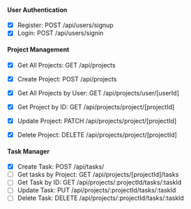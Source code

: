 #### User Authentication

- [x] Register: POST /api/users/signup
- [x] Login: POST /api/users/signin

#### Project Management

- [x] Get All Projects: GET /api/projects
- [x] Create Project: POST /api/projects
- [x] Get All Projects by User: GET /api/projects/user/[userId]
- [x] Get Project by ID: GET /api/projects/project/[projectId]
- [x] Update Project: PATCH /api/projects/project/[projectId]
- [x] Delete Project: DELETE /api/projects/project/[projectId]


#### Task Manager

- [x] Create Task: POST /api/tasks/
- [ ] Get tasks by Project: GET /api/projects/[projectId]/tasks
- [ ] Get Task by ID: GET /api/projects/:projectId/tasks/:taskId
- [ ] Update Task: PUT /api/projects/:projectId/tasks/:taskId
- [ ] Delete Task: DELETE /api/projects/:projectId/tasks/:taskId
